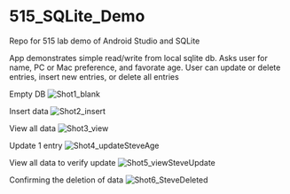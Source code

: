 # 515_SQLite_Demo
Repo for 515 lab demo of Android Studio and SQLite

App demonstrates simple read/write from local sqlite db. Asks user for name, PC or Mac preference, and favorate age. User can update or delete entries, insert new entries, or delete all entries

Empty DB
![Shot1_blank](https://user-images.githubusercontent.com/40403638/116022454-186d6c80-a5ff-11eb-9e47-e73d8ab0b0a6.png)

Insert data
![Shot2_insert](https://user-images.githubusercontent.com/40403638/116022457-1a373000-a5ff-11eb-8c3d-ab7a74f7251b.png)

View all data
![Shot3_view](https://user-images.githubusercontent.com/40403638/116022460-1acfc680-a5ff-11eb-91cb-1c3e43c061c3.png)

Update 1 entry
![Shot4_updateSteveAge](https://user-images.githubusercontent.com/40403638/116022462-1b685d00-a5ff-11eb-9c7a-04d09650193c.png)

View all data to verify update
![Shot5_viewSteveUpdate](https://user-images.githubusercontent.com/40403638/116022465-1b685d00-a5ff-11eb-831e-5fb14b724d58.png)

Confirming the deletion of data
![Shot6_SteveDeleted](https://user-images.githubusercontent.com/40403638/116022466-1c00f380-a5ff-11eb-896a-0b9eca10f1cb.png)



